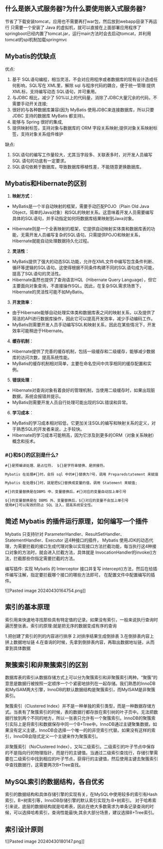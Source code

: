 ## 什么是嵌入式服务器?为什么要使用嵌入式服务器?
节省了下载安装tomcat，应用也不需要再打war包，然后放到webapp目录下再运行
只需要一个安装了 Java 的虚拟机，就可以直接在上面部署应用程序了
springboot已经内置了tomcat.jar，运行main方法时会去启动tomcat，并利用tomcat的spi机制加载springmvc


## Mybatis的优缺点

优点:
1. 基于 SQL语句编程，相当灵活，不会对应用程序或者数据库的现有设计造成任何影响，SQL写在 XML里，解除 sql 与程序代码的耦合，便于统一管理:提供XML标，支持编写动态 SQL语句，并可重用。
2. 与JDBC 相比，减少了 50%以上的代码量，消除了JDBC大量冗余的代码，不需要手动开关连接;
3. 很好的与各种数据库兼容(因为 MyBatis 使用JDBC来连接数据库，所以只要JDBC 支持的数据库 MyBatis 都支持)。
4. 能够与 Spring 很好的集成,
5. 提供映射标签，支持对象与数据库的 ORM 字段关系映射;提供对象关系映射标签，支持对象关系组件维护

缺点:
1. SQL语句的编写工作量较大，尤其当字段多、关联表多时，对开发人员编写SQL 语句的功底有一定要求。
2. SQL语句依赖于数据库，导致数据库移植性差，不能随意更换数据库。

## Mybatis和Hibernate的区别


1. **映射方式**：

- MyBatis是一个半自动映射的框架，需要手动匹配POJO（Plain Old Java Object，简单的Java对象）和SQL的映射关系。这意味着开发人员需要编写具体的SQL语句，并手动指定如何将数据库结果映射到Java对象。

- Hibernate则是一个全表映射的框架，它提供自动映射实体类和数据库表的功能，无需开发人员编写复杂的SQL语句。只需提供POJO和映射关系，Hibernate就能自动处理数据持久化过程。

2. **灵活性**：

- MyBatis提供了强大的动态SQL功能，允许在XML文件中编写包含条件判断、循环等逻辑的SQL语句。这使得根据不同条件构建不同的SQL语句成为可能，提高了SQL语句的灵活性。
- Hibernate虽然也提供了查询语言HQL（Hibernate Query Language），但它主要面向对象查询，不直接操作SQL。因此，在复杂SQL需求场景下，Hibernate的灵活性可能不如MyBatis。

3. **开发效率**：

- 由于Hibernate能够自动处理实体类和数据库表之间的映射关系，以及提供了简洁的API进行数据库操作，因此它可以提高开发效率，减少手动编码工作。
- MyBatis则需要开发人员手动编写SQL和映射关系，因此在某些情况下，开发效率可能稍逊于Hibernate。

4. **缓存机制**：

- Hibernate提供了完善的缓存机制，包括一级缓存和二级缓存，能够减少数据库的访问次数，提高系统性能。
- MyBatis的缓存机制相对简单，主要在命名空间中共享相同的缓存配置和实例。

5. **错误处理**：

- Hibernate对查询对象有着良好的管理机制，当使用二级缓存时，如果出现脏数据，系统会报错并提示。
- MyBatis则需要开发人员自行处理可能出现的SQL错误和异常。

6. **学习成本**：

- MyBatis的学习成本相对较低，它更加关注SQL的编写和映射关系的定义，对于熟悉SQL的开发者来说，上手较快。
- Hibernate的学习成本可能稍高，因为它涉及到更多的ORM（对象关系映射）概念和技术。



### #{}和${}的区别是什么?

```txt
#{}是预编译处理、是占位符， ${}是字符串替换、是拼接符。

Mybatis 在处理#{}时，会将 sql 中的#{}替换为?号，调用 Preparedstatement 来赋值;

Mybatis 在处理${}时，就是把${}替换成变量的值，调用 Statement 来赋值;

#{}的变量替换是在DBMS 中、变量替换后，#{}对应的变量自动加上单引号

${}的变量替换是在 DBMS 外、变量替换后，${}对应的变量不会加上单引号
使用#{}可以有效的防止 SQL 注入，提高系统安全性。
```


## 简述 Mybatis 的插件运行原理，如何编写一个插件


Mybatis 只支持针对 ParameterHandler、ResultSetHandler、StatementHandler、Executor 这4种接口的插件， Mybatis 使用JDK的动态代理，为需要拦截的接口生成代理对象以实现接口方法拦截功能，每当执行这4种接口对象的方法时，就会进入拦截方法，具体就是 InvocationHandler的invoke()方法，拦截那些你指定需要拦截的方法。

编写插件: 实现 Mybatis 的 Interceptor 接口并复写 intercept()方法，然后在给插件编写注解，指定要拦截哪个接口的哪些方法即可， 在配置文件中配置编写的插件。

![[Pasted image 20240430164754.png]]



## 索引的基本原理
索引用来快速地寻找那些具有特定值的记录。如果没有索引，一般来说执行查询时遍历整张表。索引的原理:就是把无序的数据变成有序的查询

1.把创建了索引的列的内容进行排序
2.对排序结果生成倒排表
3.在倒排表内容上拼上数据地址链
4.在查询的时候，先拿到倒排表内容，再取出数据地址链，从而拿到具体数据


## 聚簇索引和非聚簇索引的区别

 数据库表的索引从数据存储方式上可以分为聚簇索引和非聚簇索引两种。“聚簇”的意思是数据行被按照一定顺序一个个紧密地排列在一起存储。我们熟悉的InnoDB和MyISAM两大引擎，InnoDB的默认数据结构是聚簇索引，而MyISAM是非聚簇索引。

聚簇索引（Clustered Index）并不是一种单独的索引类型，而是一种数据存储方式。当表有了聚簇索引的时候，表的数据行都存放在索引树的叶子页中。无法把数据行放到两个不同的地方，所以一张表只允许有一个聚簇索引。InnoDB的聚簇索引实际上是将索引和数据保存中同一个B+Tree中。InnoDB通过主键聚集数据，如果没有定义主键，InnoDB会选择一个唯一的的非空索引代替。如果没有这样的索引，InnoDB会隐式定义一个主键来作为聚簇索引。

非聚簇索引（NoClustered Index），又叫二级索引。二级索引的叶子节点中保存的不是指向行的物理指针，而是行的主键值。当通过二级索引查找行，存储引擎需要在二级索引中找到相应的叶子节点，获得行的主键值，然后使用主键去聚簇索引中查找数据行，这需要两次B+Tree查找。


## MySQL索引的数据结构，各自优劣
索引的数据结构和具体存储引擎的实现有关，在MySQL中使用较多的索引有Hash索引，B+树索引等，InnoDB存储引擎的默认索引实现为:B+树索引。
对于哈希索引来说，底层的数据结构就是哈希表，因此在绝大多数需求为单条记录查询的时候，可以选择哈希索引，查询性能最快;其余大部分场景，建议选择B+Tree索引。


## 索引设计原则

![[Pasted image 20240430180147.png]]




